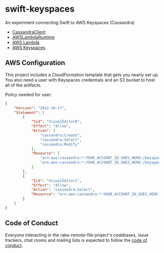 # swift-keyspaces

An experiment connecting Swift to AWS Keyspaces (Cassandra)

- [CassandraClient](https://github.com/apple/swift-cassandra-client)
- [AWSLambdaRuntime](https://github.com/swift-server/swift-aws-lambda-runtime)
- [AWS Lambda](https://aws.amazon.com/lambda/)
- [AWS Keyspaces](https://aws.amazon.com/keyspaces/)

## AWS Configuration

This project includes a CloudFormation template that gets you nearly set up. You also need a user with Keyspaces credentials and an S3 bucket to host all of the artifacts.

Policy needed for user:

```json
{
    "Version": "2012-10-17",
    "Statement": [
        {
            "Sid": "VisualEditor0",
            "Effect": "Allow",
            "Action": [
                "cassandra:Create",
                "cassandra:Select",
                "cassandra:Modify"
            ],
            "Resource": [
                "arn:aws:cassandra:*:YOUR_ACCOUNT_ID_GOES_HERE:/keyspace/swift_keyspaces_test/",
                "arn:aws:cassandra:*:YOUR_ACCOUNT_ID_GOES_HERE:/keyspace/swift_keyspaces_test/table/*"
            ]
        },
        {
            "Sid": "VisualEditor1",
            "Effect": "Allow",
            "Action": "cassandra:Select",
            "Resource": "arn:aws:cassandra:*:YOUR_ACCOUNT_ID_GOES_HERE:/keyspace/system/table/*"
        }
    ]
}
```
## Code of Conduct

Everyone interacting in the rake-remote-file project's codebases, issue trackers, chat rooms and mailing lists is expected to follow the [code of conduct](https://github.com/mattmassicotte/rake-remote-file/blob/master/CODE_OF_CONDUCT.md).

